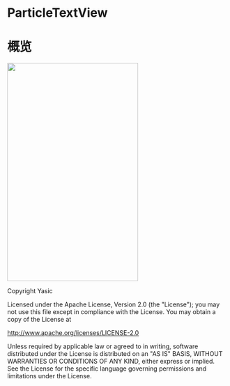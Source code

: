 # ParticleTextView

# 概览

<img src="https://github.com/Yasic/ParticleTextView/blob/master/Screenshot/Total.gif?raw=true" width="300px" height="500px">

Copyright Yasic

Licensed under the Apache License, Version 2.0 (the "License");
you may not use this file except in compliance with the License.
You may obtain a copy of the License at

http://www.apache.org/licenses/LICENSE-2.0

Unless required by applicable law or agreed to in writing, software
distributed under the License is distributed on an "AS IS" BASIS,
WITHOUT WARRANTIES OR CONDITIONS OF ANY KIND, either express or implied.
See the License for the specific language governing permissions and
limitations under the License.
